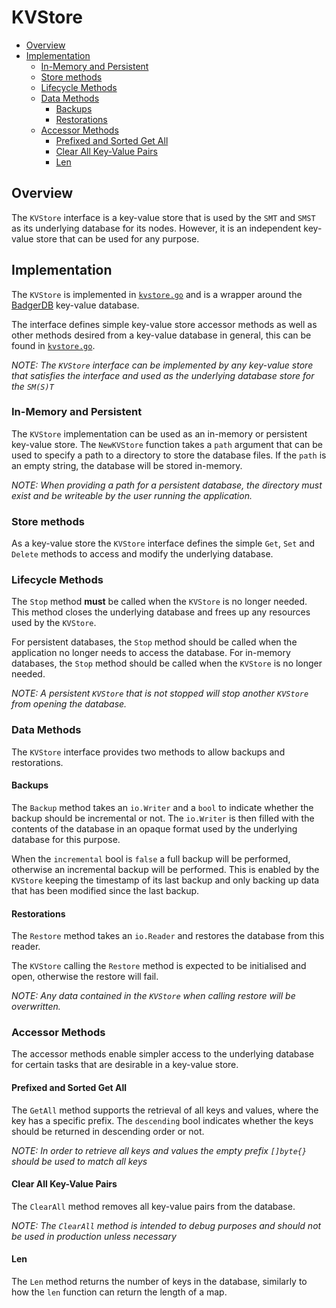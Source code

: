 # KVStore <!-- omit in toc -->

- [Overview](#overview)
- [Implementation](#implementation)
  - [In-Memory and Persistent](#in-memory-and-persistent)
  - [Store methods](#store-methods)
  - [Lifecycle Methods](#lifecycle-methods)
  - [Data Methods](#data-methods)
    - [Backups](#backups)
    - [Restorations](#restorations)
  - [Accessor Methods](#accessor-methods)
    - [Prefixed and Sorted Get All](#prefixed-and-sorted-get-all)
    - [Clear All Key-Value Pairs](#clear-all-key-value-pairs)
    - [Len](#len)

## Overview

The `KVStore` interface is a key-value store that is used by the `SMT` and `SMST` as its underlying database for its nodes. However, it is an independent key-value store that can be used for any purpose.

## Implementation

The `KVStore` is implemented in [`kvstore.go`](../kvstore.go) and is a wrapper around the [BadgerDB](https://github.com/dgraph-io/badger) key-value database.

The interface defines simple key-value store accessor methods as well as other methods desired from a key-value database in general, this can be found in [`kvstore.go`](../kvstore.go).

_NOTE: The `KVStore` interface can be implemented by any key-value store that satisfies the interface and used as the underlying database store for the `SM(S)T`_

### In-Memory and Persistent

The `KVStore` implementation can be used as an in-memory or persistent key-value store. The `NewKVStore` function takes a `path` argument that can be used to specify a path to a directory to store the database files. If the `path` is an empty string, the database will be stored in-memory.

_NOTE: When providing a path for a persistent database, the directory must exist and be writeable by the user running the application._

### Store methods

As a key-value store the `KVStore` interface defines the simple `Get`, `Set` and `Delete` methods to access and modify the underlying database.

### Lifecycle Methods

The `Stop` method **must** be called when the `KVStore` is no longer needed. This method closes the underlying database and frees up any resources used by the `KVStore`.

For persistent databases, the `Stop` method should be called when the application no longer needs to access the database. For in-memory databases, the `Stop` method should be called when the `KVStore` is no longer needed.

_NOTE: A persistent `KVStore` that is not stopped will stop another `KVStore` from opening the database._

### Data Methods

The `KVStore` interface provides two methods to allow backups and restorations.

#### Backups

The `Backup` method takes an `io.Writer` and a `bool` to indicate whether the backup should be incremental or not. The `io.Writer` is then filled with the contents of the database in an opaque format used by the underlying database for this purpose.

When the `incremental` bool is `false` a full backup will be performed, otherwise an incremental backup will be performed. This is enabled by the `KVStore` keeping the timestamp of its last backup and only backing up data that has been modified since the last backup.

#### Restorations

The `Restore` method takes an `io.Reader` and restores the database from this reader.

The `KVStore` calling the `Restore` method is expected to be initialised and open, otherwise the restore will fail.

_NOTE: Any data contained in the `KVStore` when calling restore will be overwritten._

### Accessor Methods

The accessor methods enable simpler access to the underlying database for certain tasks that are desirable in a key-value store.

#### Prefixed and Sorted Get All

The `GetAll` method supports the retrieval of all keys and values, where the key has a specific prefix. The `descending` bool indicates whether the keys should be returned in descending order or not.

_NOTE: In order to retrieve all keys and values the empty prefix `[]byte{}` should be used to match all keys_

#### Clear All Key-Value Pairs

The `ClearAll` method removes all key-value pairs from the database.

_NOTE: The `ClearAll` method is intended to debug purposes and should not be used in production unless necessary_

#### Len

The `Len` method returns the number of keys in the database, similarly to how the `len` function can return the length of a map.
